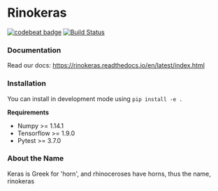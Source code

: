 # Rinokeras
[![codebeat badge](https://codebeat.co/badges/4a559a76-5b91-4ca5-9a13-7264f024430c)](https://codebeat.co/projects/github-com-cannylab-rinokeras-master)
[![Build Status](https://travis-ci.org/CannyLab/rinokeras.svg?branch=master)](https://travis-ci.org/CannyLab/rinokeras)

### Documentation

Read our docs: https://rinokeras.readthedocs.io/en/latest/index.html

### Installation

You can install in development mode using `pip install -e .`

**Requirements**
- Numpy >= 1.14.1
- Tensorflow >= 1.9.0
- Pytest >= 3.7.0

### About the Name

Keras is Greek for 'horn', and rhinoceroses have horns, thus the name, rinokeras


